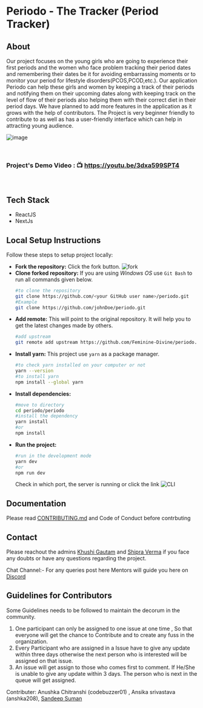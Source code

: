 # Periodo - The Tracker (Period Tracker)

## About
Our project focuses on the young girls who are going to experience their first periods and the women who face problem tracking their period dates and remembering their dates be it for avoiding embarrassing moments or to monitor your period for lifestyle disorders(PCOS,PCOD,etc.). Our application Periodo can help these girls and women by keeping a track of their periods and notifying them on their upcoming dates along with keeping track on the level of flow of their periods also helping them with their correct diet in their period days. We have planned to add more features in the application as it grows with the help of contributors.
The Project is very beginner friendly to contribute to as well as has a user-friendly interface which can help in attracting young audience.


![image](https://user-images.githubusercontent.com/65439761/108522793-3367eb80-72f3-11eb-9ddb-08c49c1549e9.png)

<br>

### Project's Demo Video : :tv: https://youtu.be/3dxa599SPT4

<br>

## Tech Stack 
* ReactJS
* NextJs

## Local Setup Instructions

Follow these steps to setup project locally:
- **Fork the repository:** Click the fork button.
![fork](https://user-images.githubusercontent.com/43095489/110275583-87fdad00-7ffb-11eb-9828-1b4eb7026b3e.png)
- **Clone forked repository:** If you are using *Windows OS* use `Git Bash` to run all commands given below.
    ```bash
    #to clone the repository
    git clone https://github.com/<your GitHub user name>/periodo.git
    #Example
    git clone https://github.com/johnDoe/periodo.git
    ```
- **Add remote:** This will point to the original repository. It will help you to get the latest changes made by others.
    ```bash
    #add upstream
    git remote add upstream https://github.com/Feminine-Divine/periodo.git
    ```
- **Install yarn:** This project use `yarn` as a package manager.
    ```bash
    #to check yarn installed on your computer or not
    yarn --version
    #to install yarn
    npm install --global yarn
    ```
- **Install dependencies:**
    ```bash
    #move to directory
    cd periodo/periodo
    #install the dependency
    yarn install
    #or
    npm install
    ```
- **Run the project:**
    ```bash
    #run in the development mode
    yarn dev
    #or
    npm run dev
    ```
    Check in which port, the server is running or click the link
    ![CLI](https://user-images.githubusercontent.com/43095489/110291642-57773c80-8016-11eb-9f40-5b0698c89efa.png)

## Documentation
Please read [CONTRIBUTING.md](https://github.com/Feminine-Divine/periodo/blob/master/.github/CONTRIBUTING.md) and Code of Conduct before contrbuting


## Contact
Please reachout the admins [Khushi Gautam](https://www.linkedin.com/in/khushi-gautam-7708b4191) and [Shipra Verma](https://www.linkedin.com/in/shipra-verma-76a4611ab) if you face any doubts or have any questions regarding the project.

Chat Channel:- For any queries post here Mentors will guide you here on [Discord](https://discord.com/channels/811724426965811210/815040260105961472) 


## Guidelines for Contributors
Some Guidelines needs to be followed to maintain the decorum in the community.
1. One participant can only be assigned to one issue at one time , So that everyone will get the chance to Contribute and to create any fuss in the organization.
2. Every Participant who are assigned in a Issue have to give any update within three days otherwise the next person who is interested will be assigned on that issue.
3. An issue will get assign to those who comes first to comment. If He/She is unable to give any update within 3 days. The person who is next in the queue will get assigned.

Contributer: Anushka Chitranshi (codebuzzer01) , Ansika srivastava (anshka208), [Sandeep Suman](https://github.com/SandeepKrSuman)

